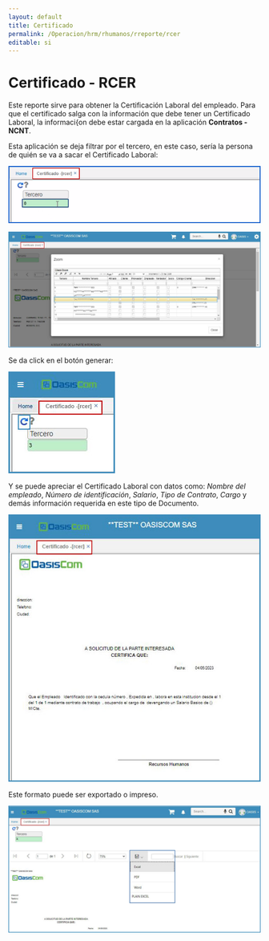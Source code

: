 ```yaml
---
layout: default
title: Certificado
permalink: /Operacion/hrm/rhumanos/rreporte/rcer
editable: si
---
```


# Certificado - RCER   

Este reporte sirve para obtener la Certificación Laboral del empleado.  Para que el certificado salga con la información que debe tener un Certificado Laboral, la informaci{on debe estar cargada en la aplicación **Contratos - NCNT**.  

Esta aplicación se deja filtrar por el tercero, en este caso, sería la persona de quién se va a sacar el Certificado Laboral:  

![](rcer.png)  

![](rcer1.png)  

Se da click en el botón generar:  

![](rcer2.png)  

Y se puede apreciar el Certificado Laboral con datos como: _Nombre del empleado_, _Número de identificación_, _Salario_, _Tipo de Contrato_, _Cargo_ y demás información requerida en este tipo de Documento.  

![](rcer3.png)  

Este formato puede ser exportado o impreso.  

![](rcer4.png)  



